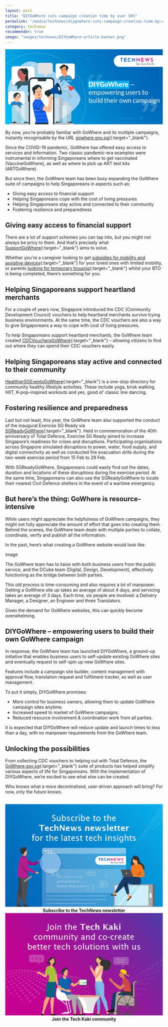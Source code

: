 ```yaml
---
layout: post
title: "DIYGoWhere cuts campaign creation time by over 50%"
permalink: "/media/technews/diygowhere-cuts-campaign-creation-time-by-over-50-percent"
category: technews
recommender: true
image: "images/technews/DIYGoWhere-article-banner.png"
---
```


![DIYGoWhere: Empowering users to build their own campaign](/images/technews/DIYGoWhere-article-banner.png)

By now, you’re probably familiar with GoWhere and its multiple campaigns, instantly recognisable by the URL [gowhere.gov.sg/](https://www.gowhere.gov.sg/){:target="_blank"}.

Since the COVID-19 pandemic, GoWhere has offered easy access to services and information. Two classic pandemic-era examples were instrumental in informing Singaporeans where to get vaccinated (VaccineGoWhere), as well as where to pick up ART test kits (ARTGoWhere). 

But since then, the GoWhere team has been busy expanding the GoWhere suite of campaigns to help Singaporeans in aspects such as:

- Giving easy access to financial support
- Helping Singaporeans cope with the cost of living pressures
- Helping Singaporeans stay active and connected to their community
- Fostering resilience and preparedness

## Giving easy access to financial support

There are a lot of support schemes you can tap into, but you might not always be privy to them. And that’s precisely what [SupportGoWhere](https://supportgowhere.life.gov.sg/){:target="_blank"} aims to solve.

Whether you're a caregiver looking to get [subsidies for mobility and assistive devices](https://supportgowhere.life.gov.sg/schemes/SMF/seniors-mobility-enabling-fund){:target="_blank"} for your loved ones with limited mobility, or parents [looking for temporary housing](https://supportgowhere.life.gov.sg/schemes/PPHS/parenthood-provisional-housing-scheme){:target="_blank"} whilst your BTO is being completed, there’s something for you.

## Helping Singaporeans support heartland merchants

For a couple of years now, Singapore introduced the CDC (Community Development Council) vouchers to help heartland merchants survive trying business environments. At the same time, the CDC vouchers are also a way to give Singaporeans a way to cope with cost of living pressures. 

To help Singaporeans support heartland merchants, the GoWhere team created [CDCVouchersGoWhere](https://www.gowhere.gov.sg/cdcvouchers){:target="_blank"} – allowing citizens to find out where they can spend their CDC vouchers easily.

## Helping Singaporeans stay active and connected to their community 

[HealthierSGEventsGoWhere](https://www.gowhere.gov.sg/hsgevents/){:target="_blank"} is a one-stop directory for community healthy lifestyle activities. These include yoga, brisk walking, HIIT, K-pop-inspired workouts and yes, good ol’ classic line dancing. 

## Fostering resilience and preparedness 

Last but not least, this year, the GoWhere team also supported the conduct of the inaugural Exercise SG Ready via [SGReadyGoWhere](https://www.gowhere.gov.sg/sgready/){:target="_blank"}. Held in commemoration of the 40th anniversary of Total Defence, Exercise SG Ready aimed to increase Singapore’s readiness for crises and disruptions. Participating organisations across Singapore simulated disruptions to power, water, food supply, and digital connectivity as well as conducted fire evacuation drills during the two-week exercise period from 15 Feb to 29 Feb. 

With SGReadyGoWhere, Singaporeans could easily find out the dates, duration and locations of these disruptions during the exercise period. At the same time, Singaporeans can also use the SGReadyGoWhere to locate their nearest Civil Defence shelters in the event of a wartime emergency.

## But here’s the thing: GoWhere is resource-intensive  

While users might appreciate the helpfulness of GoWhere campaigns, they might not fully appreciate the amount of effort that goes into creating them. Behind the scenes, the GoWhere team deals with multiple parties to collate, coordinate, verify and publish all the information. 

In the past, here’s what creating a GoWhere website would look like:

image

The GoWhere team has to liaise with both business users from the public service, and the DCube team (Digital, Design, Development), effectively functioning as the bridge between both parties.

This old process is time-consuming and also requires a lot of manpower. Getting a GoWhere site up takes an average of about 4 days, and servicing takes an average of 3 days. Each time, six people are involved: a Delivery Manager, a Designer, an Engineer and three Translators.

Given the demand for GoWhere websites, this can quickly become overwhelming.

## DIYGoWhere – empowering users to build their own GoWhere campaign 

In response, the GoWhere team has launched DIYGoWhere, a ground-up initiative that enables business users to self-update existing GoWhere sites and eventually request to self-spin up new GoWhere sites.

Features include a campaign site builder, content management with approval flow, translation request and fulfilment tracker, as well as user management.

To put it simply, DIYGoWhere promises:

- More control for business owners, allowing them to update GoWhere campaign sites anytime.
- Increased speed to market of GoWhere campaigns.
- Reduced resource involvement & coordination work from all parties.

It is expected that DIYGoWhere will reduce update and launch times to less than a day, with no manpower requirements from the GoWhere team. 

## Unlocking the possibilities

From collecting CDC vouchers to helping out with Total Defence, the [GoWhere.gov.sg](https://www.gowhere.gov.sg/){:target="_blank"} suite of products has helped simplify various aspects of life for Singaporeans. With the implementation of DIYGoWhere, we’re excited to see what else can be created. 

Who knows what a more decentralised, user-driven approach will bring? For now, only the future knows.







<br>

<div class="row">
  <div class="col" style="text-align: center">
    <a href="https://go.gov.sg/tnblog-to-tnsub" target="_blank">	 	    
      <img src="/images/technews/TN_footer.png" alt="Subscribe to the TechNews newsletter" /></a>
    <figcaption><b>Subscribe to the TechNews newsletter</b></figcaption>
  </div>

  <div class="col" style="text-align: center">
    <a href="https://go.gov.sg/tnblog-to-tkcommunity" target="_blank">		  
      <img src="/images/technews/TK_footer.png" alt="Join the Tech Kaki community" /></a>
    <figcaption><b>Join the Tech Kaki community</b></figcaption>
  </div>
